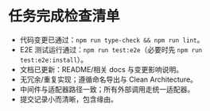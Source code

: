 # 任务完成检查清单
- 代码变更已通过：`npm run type-check && npm run lint`。
- E2E 测试运行通过：`npm run test:e2e`（必要时先 `npm run test:e2e:install`）。
- 文档已更新：README/相关 docs 与变更影响说明。
- 无冗余/重复实现；遵循命名导出与 Clean Architecture。
- 中间件与适配器路径一致；所有外部调用走统一适配器。
- 提交记录小而清晰，包含缘由。